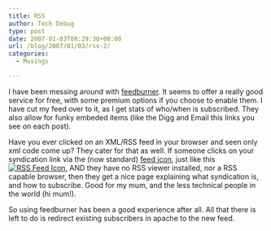 ```yaml
---
title: RSS
author: Tech Debug
type: post
date: 2007-01-03T08:29:30+00:00
url: /blog/2007/01/03/rss-2/
categories:
  - Musings

---
```

I have been messing around with [feedburner][1]. It seems to offer a really good service for free, with some premium options if you choose to enable them. I have cut my feed over to it, as I get stats of who/when is subscribed. They also allow for funky embeded items (like the Digg and Email this links you see on each post).

Have you ever clicked on an XML/RSS feed in your browser and seen only xml code come up? They cater for that as well. If someone clicks on your syndication link via the (now standard) [feed icon][2], just like this [<img decoding="async" id="image18" src="https://techdebug.com/wp-content/uploads/2007/01/feed-icon-14x14.png" alt="RSS Feed Icon" />][3], AND they have no RSS viewer installed, nor a RSS capable browser, then they get a nice page explaining what syndication is, and how to subscribe. Good for my mum, and the less technical people in the world (hi mum!).

So using feedburner has been a good experience after all. All that there is left to do is redirect existing subscribers in apache to the new feed.

 [1]: http://www.feedburner.com/
 [2]: http://feedicons.com/
 [3]: http://feeds.feedburner.com/DigitalRSS